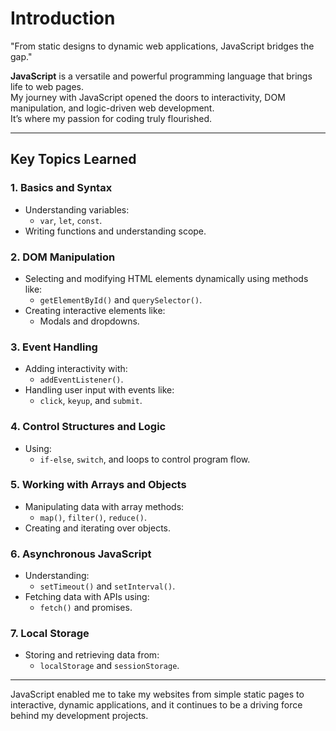 # Introduction

"From static designs to dynamic web applications, JavaScript bridges the gap."

**JavaScript** is a versatile and powerful programming language that brings life to web pages.  
My journey with JavaScript opened the doors to interactivity, DOM manipulation, and logic-driven web development.  
It’s where my passion for coding truly flourished.

---

## Key Topics Learned

### 1. Basics and Syntax
- Understanding variables:
  - `var`, `let`, `const`.
- Writing functions and understanding scope.

### 2. DOM Manipulation
- Selecting and modifying HTML elements dynamically using methods like:
  - `getElementById()` and `querySelector()`.
- Creating interactive elements like:
  - Modals and dropdowns.

### 3. Event Handling
- Adding interactivity with:
  - `addEventListener()`.
- Handling user input with events like:
  - `click`, `keyup`, and `submit`.

### 4. Control Structures and Logic
- Using:
  - `if-else`, `switch`, and loops to control program flow.

### 5. Working with Arrays and Objects
- Manipulating data with array methods:
  - `map()`, `filter()`, `reduce()`.
- Creating and iterating over objects.

### 6. Asynchronous JavaScript
- Understanding:
  - `setTimeout()` and `setInterval()`.
- Fetching data with APIs using:
  - `fetch()` and promises.

### 7. Local Storage
- Storing and retrieving data from:
  - `localStorage` and `sessionStorage`.

---

JavaScript enabled me to take my websites from simple static pages to interactive, dynamic applications, and it continues to be a driving force behind my development projects.
